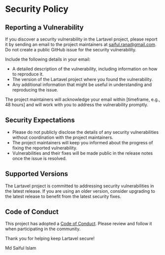 # Security Policy

## Reporting a Vulnerability

If you discover a security vulnerability in the Lartavel project, please report it by sending an email to the project maintainers at [saiful.rana@gmail.com]. Do not create a public GitHub issue for the security vulnerability.

Include the following details in your email:

- A detailed description of the vulnerability, including information on how to reproduce it.
- The version of the Lartavel project where you found the vulnerability.
- Any additional information that might be useful in understanding and reproducing the issue.

The project maintainers will acknowledge your email within [timeframe, e.g., 48 hours] and will work with you to address the vulnerability promptly.

## Security Expectations

- Please do not publicly disclose the details of any security vulnerabilities without coordination with the project maintainers.
- The project maintainers will keep you informed about the progress of fixing the reported vulnerability.
- Vulnerabilities and their fixes will be made public in the release notes once the issue is resolved.

## Supported Versions

The Lartavel project is committed to addressing security vulnerabilities in the latest release. If you are using an older version, consider upgrading to the latest release to benefit from the latest security fixes.

## Code of Conduct

This project has adopted a [Code of Conduct](CODE_OF_CONDUCT.md). Please review and follow it when participating in the community.

Thank you for helping keep Lartavel secure!

Md Saiful Islam

[saiful.rana@gmail.com]: mailto:saiful.rana@gmail.com
